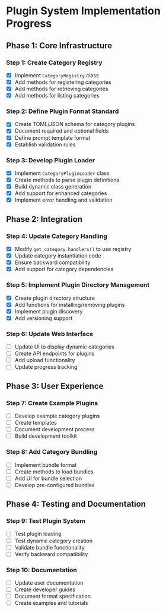 # Plugin System Implementation Progress

## Phase 1: Core Infrastructure

### Step 1: Create Category Registry
- [x] Implement `CategoryRegistry` class
- [x] Add methods for registering categories
- [x] Add methods for retrieving categories
- [x] Add methods for listing categories

### Step 2: Define Plugin Format Standard
- [x] Create TOML/JSON schema for category plugins
- [x] Document required and optional fields
- [x] Define prompt template format
- [x] Establish validation rules

### Step 3: Develop Plugin Loader
- [x] Implement `CategoryPluginLoader` class
- [x] Create methods to parse plugin definitions
- [x] Build dynamic class generation
- [x] Add support for enhanced categories
- [x] Implement error handling and validation

## Phase 2: Integration

### Step 4: Update Category Handling
- [x] Modify `get_category_handlers()` to use registry
- [x] Update category instantiation code
- [x] Ensure backward compatibility
- [x] Add support for category dependencies

### Step 5: Implement Plugin Directory Management
- [x] Create plugin directory structure
- [x] Add functions for installing/removing plugins
- [x] Implement plugin discovery
- [x] Add versioning support

### Step 6: Update Web Interface
- [ ] Update UI to display dynamic categories
- [ ] Create API endpoints for plugins
- [ ] Add upload functionality
- [ ] Update progress tracking

## Phase 3: User Experience

### Step 7: Create Example Plugins
- [ ] Develop example category plugins
- [ ] Create templates
- [ ] Document development process
- [ ] Build development toolkit

### Step 8: Add Category Bundling
- [ ] Implement bundle format
- [ ] Create methods to load bundles
- [ ] Add UI for bundle selection
- [ ] Develop pre-configured bundles

## Phase 4: Testing and Documentation

### Step 9: Test Plugin System
- [ ] Test plugin loading
- [ ] Test dynamic category creation
- [ ] Validate bundle functionality
- [ ] Verify backward compatibility

### Step 10: Documentation
- [ ] Update user documentation
- [ ] Create developer guides
- [ ] Document format specification
- [ ] Create examples and tutorials
